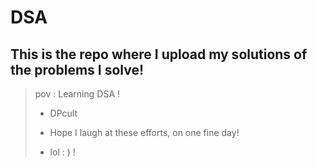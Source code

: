 # DSA

## This is the repo where I upload my solutions of the problems I solve!

> pov : Learning DSA !
>
> 
> + DPcult 
>
> + Hope I laugh at these efforts, on one fine day!
> + lol : )   !

